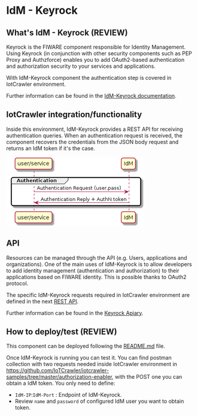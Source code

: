 # IdM - Keyrock

## What's IdM - Keyrock (REVIEW)

Keyrock is the FIWARE component responsible for Identity Management. Using Keyrock (in conjunction with other security components such as PEP Proxy and Authzforce) enables you to add OAuth2-based authentication and authorization security to your services and applications.

With IdM-Keyrock component the authentication step is covered in IotCrawler environment.

Further information can be found in the [IdM-Keyrock documentation](https://fiware-idm.readthedocs.io/en/latest/index.html).

## IotCrawler integration/functionality

Inside this environment, IdM-Keyrock provides a REST API for receiving authentication queries. When an authentication request is received, the component recovers the credentials from the JSON body request and returns an IdM token if it's the case.

![interaction-diagram-idm-keyrock](interaction-diagram-idm-keyrock.png)

## API

Resources can be managed through the API (e.g. Users, applications and organizations). One of the main uses of IdM-Keyrock is to allow developers to add identity management (authentication and authorization) to their applications based on FIWARE identity. This is possible thanks to OAuth2 protocol. 

The specific IdM-Keyrock requests required in IotCrawler environment are defined in the next [REST API](idm-keyrock-api.rst).

Further information can be found in the [Keyrock Apiary](https://keyrock.docs.apiary.io/#).

## How to deploy/test (REVIEW)

This component can be deployed following the [README.md](https://github.com/IoTCrawler/Keyrock) file.

Once IdM-Keyrock is running you can test it. You can find postman collection with two requests needed inside IotCrawler environment in https://github.com/IoTCrawler/iotcrawler-samples/tree/master/authorization-enabler, with the POST one you can obtain a IdM token. You only need to define:

- `IdM-IP`:`IdM-Port` : Endpoint of IdM-Keyrock.
- Review `name` and `password` of configured IdM user you want to obtain token.